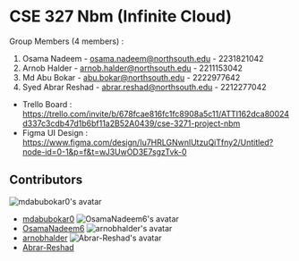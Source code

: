 # CSE 327 Nbm (Infinite Cloud)
Group Members (4 members) :
1. Osama Nadeem - osama.nadeem@northsouth.edu - 2231821042
2. Arnob Halder - arnob.halder@northsouth.edu - 2211153042
3. Md Abu Bokar - abu.bokar@northsouth.edu - 2222977642
4. Syed Abrar Reshad - abrar.reshad@northsouth.edu - 2212277042 

- Trello Board : https://trello.com/invite/b/678fcae816fc1fc8908a5c11/ATTI162dca80024d337c3cdb47d1b6bf11a2B52A0439/cse-3271-project-nbm
- Figma UI Design : https://www.figma.com/design/Iu7HRLGNwnlUtzuQiTfny2/Untitled?node-id=0-1&p=f&t=wJ3UwOD3E7sgzTvk-0

## Contributors
![mdabubokar0's avatar](https://avatars.githubusercontent.com/u/142790713?v=4)
- [mdabubokar0](https://github.com/mdabubokar0)
![OsamaNadeem6's avatar](https://avatars.githubusercontent.com/u/155055102?v=4)
- [OsamaNadeem6](https://github.com/OsamaNadeem6)
![arnobhalder's avatar](https://avatars.githubusercontent.com/u/164153266?v=4)
- [arnobhalder](https://github.com/arnobhalder)
![Abrar-Reshad's avatar](https://avatars.githubusercontent.com/u/132487732?v=4)
- [Abrar-Reshad](https://github.com/Abrar-Reshad)
